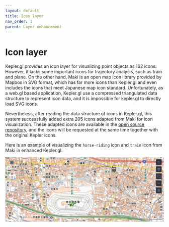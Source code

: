```yaml
---
layout: default
title: Icon layer
nav_order: 1 
parent: Layer enhancement
---
```


# Icon layer

Kepler.gl provides an icon layer for visualizing point objects as 162 icons. However, it lacks some important icons for trajectory analysis, such as train and plane. On the other hand, Maki is an open map icon library provided by Mapbox in SVG format, which has far more icons than Kepler.gl and even includes the icons that meet Japanese map icon standard. Unfortunately, as a web.gl based application, Kepler.gl use a compressed triangulated data structure to represent icon data, and it is impossible for kepler.gl to directly load SVG icons.

Nevertheless, after reading the data structure of icons in Kepler.gl, this system successfully added extra 205 icons adapted from Maki for icon visualization. These adapted icons are available in the [open source repository](https://github.com/natsuapo/kepler-maki-icon), and the icons will be requested at the same time together with the original Kepler icons.  

Here is an example of visualizing the `horse-riding` icon and `train` icon from Maki in enhanced Kepler.gl.

![image](../images/icon_vis.png)

